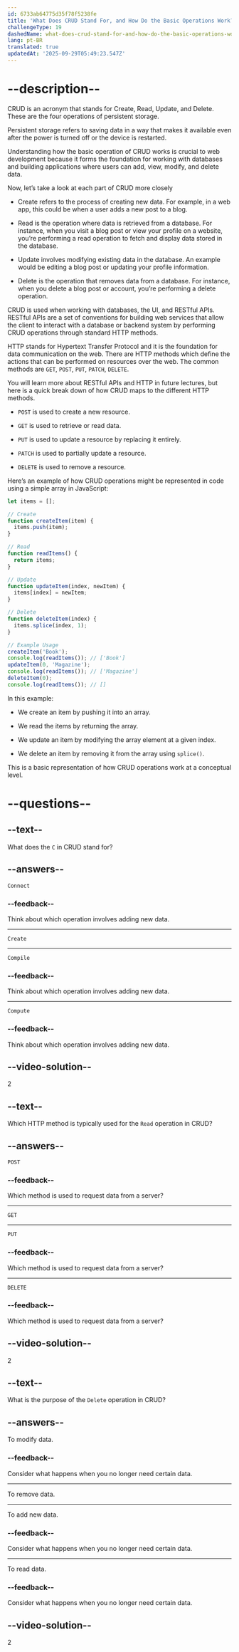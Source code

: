 ```yaml
---
id: 6733ab64775d35f78f5238fe
title: 'What Does CRUD Stand For, and How Do the Basic Operations Work?'
challengeType: 19
dashedName: what-does-crud-stand-for-and-how-do-the-basic-operations-work
lang: pt-BR
translated: true
updatedAt: '2025-09-29T05:49:23.547Z'
---
```


# --description--

CRUD is an acronym that stands for Create, Read, Update, and Delete. These are the four operations of persistent storage.

Persistent storage refers to saving data in a way that makes it available even after the power is turned off or the device is restarted.

Understanding how the basic operation of CRUD works is crucial to web development because it forms the foundation for working with databases and building applications where users can add, view, modify, and delete data. 

Now, let’s take a look at each part of CRUD more closely

- Create refers to the process of creating new data. For example, in a web app, this could be when a user adds a new post to a blog.

- Read is the operation where data is retrieved from a database. For instance, when you visit a blog post or view your profile on a website, you’re performing a read operation to fetch and display data stored in the database.

- Update involves modifying existing data in the database. An example would be editing a blog post or updating your profile information.

- Delete is the operation that removes data from a database. For instance, when you delete a blog post or account, you’re performing a delete operation.

CRUD is used when working with databases, the UI, and RESTful APIs. RESTful APIs are a set of conventions for building web services that allow the client to interact with a database or backend system by performing CRUD operations through standard HTTP methods.

HTTP stands for Hypertext Transfer Protocol and it is the foundation for data communication on the web. There are HTTP methods which define the actions that can be performed on resources over the web. The common methods are `GET`, `POST`, `PUT`, `PATCH`, `DELETE`.

You will learn more about RESTful APIs and HTTP in future lectures, but here is a quick break down of how CRUD maps to the different HTTP methods.

- `POST` is used to create a new resource.

- `GET` is used to retrieve or read data.

- `PUT` is used to update a resource by replacing it entirely.

- `PATCH` is used to partially update a resource.

- `DELETE` is used to remove a resource.

Here’s an example of how CRUD operations might be represented in code using a simple array in JavaScript:

```js
let items = [];

// Create
function createItem(item) {
  items.push(item);
}

// Read
function readItems() {
  return items;
}

// Update
function updateItem(index, newItem) {
  items[index] = newItem;
}

// Delete
function deleteItem(index) {
  items.splice(index, 1);
}

// Example Usage
createItem('Book');
console.log(readItems()); // ['Book']
updateItem(0, 'Magazine');
console.log(readItems()); // ['Magazine']
deleteItem(0);
console.log(readItems()); // []
```

In this example:

- We create an item by pushing it into an array.

- We read the items by returning the array.

- We update an item by modifying the array element at a given index.

- We delete an item by removing it from the array using `splice()`.

This is a basic representation of how CRUD operations work at a conceptual level.

# --questions--

## --text--

What does the `C` in CRUD stand for?

## --answers--

`Connect`

### --feedback--

Think about which operation involves adding new data.

---

`Create`

---

`Compile`

### --feedback--

Think about which operation involves adding new data.

---

`Compute`

### --feedback--

Think about which operation involves adding new data.

## --video-solution--

2

## --text--

Which HTTP method is typically used for the `Read` operation in CRUD?

## --answers--

`POST`

### --feedback--

Which method is used to request data from a server?

---

`GET`

---

`PUT`

### --feedback--

Which method is used to request data from a server?

---

`DELETE`

### --feedback--

Which method is used to request data from a server?

## --video-solution--

2

## --text--

What is the purpose of the `Delete` operation in CRUD?

## --answers--

To modify data.

### --feedback--

Consider what happens when you no longer need certain data.

---

To remove data.

---

To add new data.

### --feedback--

Consider what happens when you no longer need certain data.

---

To read data.

### --feedback--

Consider what happens when you no longer need certain data.

## --video-solution--

2
